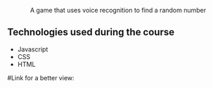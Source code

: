 <p align="center">A game that uses voice recognition to find a random number</p>

## Technologies used during the course
* Javascript
* CSS
* HTML

#Link for a better view: 

